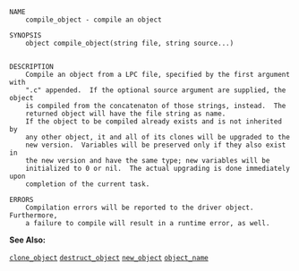 
```
NAME
	compile_object - compile an object

SYNOPSIS
	object compile_object(string file, string source...)


DESCRIPTION
	Compile an object from a LPC file, specified by the first argument with
	".c" appended.  If the optional source argument are supplied, the object
	is compiled from the concatenaton of those strings, instead.  The
	returned object will have the file string as name.
	If the object to be compiled already exists and is not inherited by
	any other object, it and all of its clones will be upgraded to the
	new version.  Variables will be preserved only if they also exist in
	the new version and have the same type; new variables will be
	initialized to 0 or nil.  The actual upgrading is done immediately upon
	completion of the current task.

ERRORS
	Compilation errors will be reported to the driver object.  Furthermore,
	a failure to compile will result in a runtime error, as well.

```

**See Also:**

 [`clone_object`](./clone_object.md)
 [`destruct_object`](./destruct_object.md)
 [`new_object`](./new_object.md)
 [`object_name`](./object_name.md)

